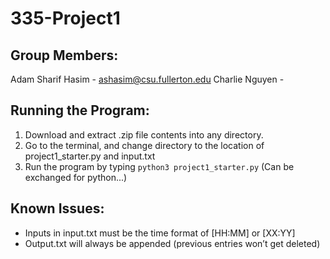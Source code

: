 # 335-Project1

## Group Members:
Adam Sharif Hasim - ashasim@csu.fullerton.edu
Charlie Nguyen - 

## Running the Program:
1. Download and extract .zip file contents into any directory.
2. Go to the terminal, and change directory to the location of project1_starter.py and input.txt
3. Run the program by typing `python3 project1_starter.py` (Can be exchanged for python...)

## Known Issues:
- Inputs in input.txt must be the time format of [HH:MM] or [XX:YY]
- Output.txt will always be appended (previous entries won’t get deleted)
